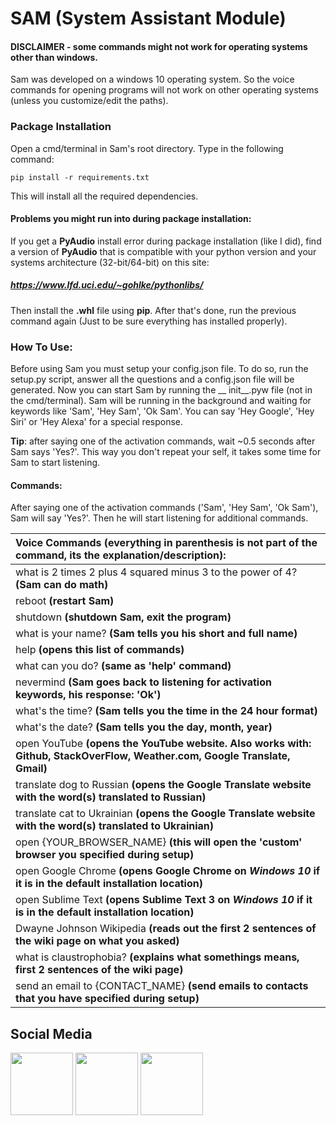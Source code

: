 # SAM (System Assistant Module)

#### DISCLAIMER - some commands might not work for operating systems other than windows.

Sam was developed on a windows 10 operating system. So the voice commands for opening programs will not work on other operating systems (unless you customize/edit the paths).

### Package Installation

Open a cmd/terminal in Sam's root directory. Type in the following command:

```
pip install -r requirements.txt
```

This will install all the required dependencies.

#### Problems you might run into during package installation:

If you get a **PyAudio** install error during package installation (like I did), find a version of **PyAudio** that is compatible with your python version and your systems architecture (32-bit/64-bit) on this site:

##### https://www.lfd.uci.edu/~gohlke/pythonlibs/

Then install the **.whl** file using **pip**. After that's done, run the previous command again (Just to be sure everything has installed properly).

### How To Use:

Before using Sam you must setup your config.json file. To do so, run the setup.py script, answer all the questions and a config.json file will be generated. Now you can start Sam by running the __ init__.pyw file (not in the cmd/terminal). Sam will be running in the background and waiting for keywords like 'Sam', 'Hey Sam', 'Ok Sam'. You can say 'Hey Google', 'Hey Siri' or 'Hey Alexa' for a special response.

**Tip**: after saying one of the activation commands, wait ~0.5 seconds after Sam says 'Yes?'. This way you don't repeat your self, it takes some time for Sam to start listening.

#### Commands:

After saying one of the activation commands ('Sam', 'Hey Sam', 'Ok Sam'), Sam will say 'Yes?'. Then he will start listening for additional commands.

| Voice Commands (everything in parenthesis is not part of the command, its the explanation/description): |
| :----------------------------------------------------------- |
| what is 2 times 2 plus 4 squared minus 3 to the power of 4?  **(Sam can do math)** |
| reboot  **(restart Sam)**                                    |
| shutdown  **(shutdown Sam, exit the program)**               |
| what is your name?  **(Sam tells you his short and full name)** |
| help  **(opens this list of commands)**                      |
| what can you do?  **(same as 'help' command)**               |
| nevermind  **(Sam goes back to listening for activation keywords, his response: 'Ok')** |
| what's the time?  **(Sam tells you the time in the 24 hour format)** |
| what's the date?  **(Sam tells you the day, month, year)**   |
| open YouTube  **(opens the YouTube website. Also works with: Github, StackOverFlow, Weather.com, Google Translate, Gmail)** |
| translate dog to Russian  **(opens the Google Translate website with the word(s) translated to Russian)** |
| translate cat to Ukrainian  **(opens the Google Translate website with the word(s) translated to Ukrainian)** |
| open {YOUR_BROWSER_NAME}  **(this will open the 'custom' browser you specified during setup)** |
| open Google Chrome  **(opens Google Chrome on *Windows 10* if it is in the default installation location)** |
| open Sublime Text  **(opens Sublime Text 3 on *Windows 10* if it is in the default installation location)** |
| Dwayne Johnson Wikipedia  **(reads out the first 2 sentences of the wiki page on what you asked)** |
| what is claustrophobia?  **(explains what somethings means, first 2 sentences of the wiki page)** |
| send an email to {CONTACT_NAME}  **(send emails to contacts that you have specified during setup)** |

## Social Media
<a target="_blank" href="https://www.twitter.com/python3x_dev"><img src="https://icons-for-free.com/iconfiles/png/512/twitter+icon-1320185153780096253.png" width="100" height="100"></a>  <a target="_blank" href="https://www.github.com/python3xdev"><img src="https://icons-for-free.com/iconfiles/png/512/github+logo+social+social+network+website+icon-1320191930698657711.png" width="100" height="100"></a>  <a target="_blank" href="https://www.linkedin.com/in/daniel-martin-a59144125/"><img src="https://icons-for-free.com/iconfiles/png/512/linkedin+logo+social+social+network+website+icon-1320191931394618705.png" width="100" height="100"></a>